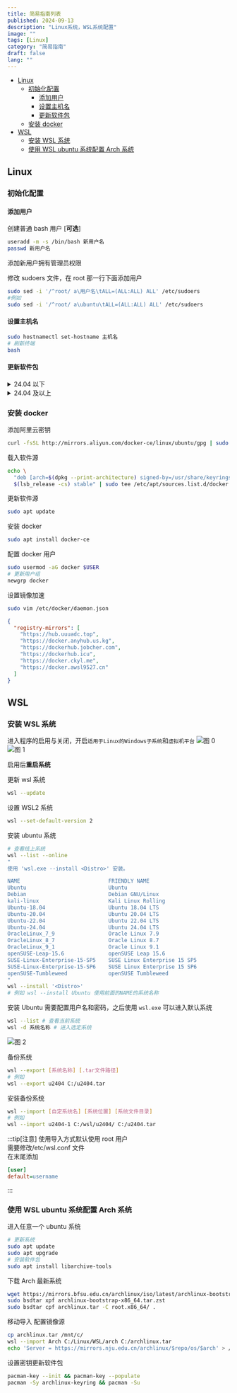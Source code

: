 ```yaml
---
title: 简易指南列表
published: 2024-09-13
description: "Linux系统，WSL系统配置"
image: ""
tags: [Linux]
category: "简易指南"
draft: false
lang: ""
---
```


- [Linux](#linux)
  - [初始化配置](#初始化配置)
    - [添加用户](#添加用户)
    - [设置主机名](#设置主机名)
    - [更新软件包](#更新软件包)
  - [安装 docker](#安装-docker)
- [WSL](#wsl)
  - [安装 WSL 系统](#安装-wsl-系统)
  - [使用 WSL ubuntu 系统配置 Arch 系统](#使用-wsl-ubuntu-系统配置-arch-系统)

## Linux

### 初始化配置

#### 添加用户

创建普通 bash 用户 [**可选**]

```bash /新用户名/
useradd -m -s /bin/bash 新用户名
passwd 新用户名
```

添加新用户拥有管理员权限

修改 sudoers 文件，在 root 那一行下面添加用户

```bash /用户名/
sudo sed -i '/^root/ a\用户名\tALL=(ALL:ALL) ALL' /etc/sudoers
#例如
sudo sed -i '/^root/ a\ubuntu\tALL=(ALL:ALL) ALL' /etc/sudoers
```

#### 设置主机名

```bash /主机名/
sudo hostnamectl set-hostname 主机名
# 刷新终端
bash
```

#### 更新软件包

<details>

<summary>24.04 以下</summary>

```bash
sudo sh -c 'cat <<EOF > /etc/apt/sources.list
# 默认注释了源码镜像以提高 apt update 速度，如有需要可自行取消注释
deb https://mirror.nju.edu.cn/ubuntu/ $(lsb_release -cs) main restricted universe multiverse
# deb-src https://mirror.nju.edu.cn/ubuntu/ $(lsb_release -cs) main restricted universe multiverse
deb https://mirror.nju.edu.cn/ubuntu/ $(lsb_release -cs)-updates main restricted universe multiverse
# deb-src https://mirror.nju.edu.cn/ubuntu/ $(lsb_release -cs)-updates main restricted universe multiverse
deb https://mirror.nju.edu.cn/ubuntu/ $(lsb_release -cs)-backports main restricted universe multiverse
# deb-src https://mirror.nju.edu.cn/ubuntu/ $(lsb_release -cs)-backports main restricted universe multiverse

# 以下安全更新软件源包含了官方源与镜像站配置，如有需要可自行修改注释切换
# deb https://mirror.nju.edu.cn/ubuntu/ $(lsb_release -cs)-security main restricted universe multiverse
# # deb-src https://mirror.nju.edu.cn/ubuntu/ $(lsb_release -cs)-security main restricted universe multiverse

deb http://security.ubuntu.com/ubuntu/ $(lsb_release -cs)-security main restricted universe multiverse
# deb-src http://security.ubuntu.com/ubuntu/ $(lsb_release -cs)-security main restricted universe multiverse

# 预发布软件源，不建议启用
# deb https://mirror.nju.edu.cn/ubuntu/ $(lsb_release -cs)-proposed main restricted universe multiverse
# # deb-src https://mirror.nju.edu.cn/ubuntu/ $(lsb_release -cs)-proposed main restricted universe multiverse
EOF'
```

</details>

<details>

<summary>24.04 及以上</summary>

```bash
sudo sh -c 'cat <<'EOF' > /etc/apt/sources.list.d/ubuntu.sources
Types: deb
URIs: https://mirror.nju.edu.cn/ubuntu
Suites: noble noble-updates noble-backports
Components: main restricted universe multiverse
Signed-By: /usr/share/keyrings/ubuntu-archive-keyring.gpg

# 默认注释了源码镜像以提高 apt update 速度，如有需要可自行取消注释
# Types: deb-src
# URIs: https://mirror.nju.edu.cn/ubuntu
# Suites: noble noble-updates noble-backports
# Components: main restricted universe multiverse
# Signed-By: /usr/share/keyrings/ubuntu-archive-keyring.gpg

# 以下安全更新软件源包含了官方源与镜像站配置，如有需要可自行修改注释切换
# Types: deb
# URIs: https://mirror.nju.edu.cn/ubuntu
# Suites: noble-security
# Components: main restricted universe multiverse
# Signed-By: /usr/share/keyrings/ubuntu-archive-keyring.gpg

# # Types: deb-src
# # URIs: https://mirror.nju.edu.cn/ubuntu
# # Suites: noble-security
# # Components: main restricted universe multiverse
# # Signed-By: /usr/share/keyrings/ubuntu-archive-keyring.gpg

Types: deb
URIs: http://security.ubuntu.com/ubuntu/
Suites: noble-security
Components: main restricted universe multiverse
Signed-By: /usr/share/keyrings/ubuntu-archive-keyring.gpg

# Types: deb-src
# URIs: http://security.ubuntu.com/ubuntu/
# Suites: noble-security
# Components: main restricted universe multiverse
# Signed-By: /usr/share/keyrings/ubuntu-archive-keyring.gpg

# 预发布软件源，不建议启用
# Types: deb
# URIs: https://mirror.nju.edu.cn/ubuntu
# Suites: noble-proposed
# Components: main restricted universe multiverse
# Signed-By: /usr/share/keyrings/ubuntu-archive-keyring.gpg

# # Types: deb-src
# # URIs: https://mirror.nju.edu.cn/ubuntu
# # Suites: noble-proposed
# # Components: main restricted universe multiverse
# # Signed-By: /usr/share/keyrings/ubuntu-archive-keyring.gpg
EOF'
```

</details>

### 安装 docker

添加阿里云密钥

```bash
curl -fsSL http://mirrors.aliyun.com/docker-ce/linux/ubuntu/gpg | sudo gpg --dearmor -o /usr/share/keyrings/docker-archive-keyring.gpg
```

载入软件源

```bash
echo \
  "deb [arch=$(dpkg --print-architecture) signed-by=/usr/share/keyrings/docker-archive-keyring.gpg] http://mirrors.aliyun.com/docker-ce/linux/ubuntu \
  $(lsb_release -cs) stable" | sudo tee /etc/apt/sources.list.d/docker.list > /dev/null
```

更新软件源

```bash
sudo apt update
```

安装 docker

```bash
sudo apt install docker-ce
```

配置 docker 用户

```bash
sudo usermod -aG docker $USER
# 更新用户组
newgrp docker
```

设置镜像加速

```bash
sudo vim /etc/docker/daemon.json
```

```json
{
  "registry-mirrors": [
    "https://hub.uuuadc.top",
    "https://docker.anyhub.us.kg",
    "https://dockerhub.jobcher.com",
    "https://dockerhub.icu",
    "https://docker.ckyl.me",
    "https://docker.awsl9527.cn"
  ]
}
```

## WSL

### 安装 WSL 系统

进入程序的启用与关闭，开启`适用于Linux的Windows子系统`和`虚拟机平台`
![图 0](https://cdn.la02.cc/pichub/2024/09/14/1726274353.png)  
![图 1](https://cdn.la02.cc/pichub/2024/09/14/1726274363.png)

启用后**重启系统**

更新 wsl 系统

```bash
wsl --update
```

设置 WSL2 系统

```bash
wsl --set-default-version 2
```

安装 ubuntu 系统

```bash
# 查看线上系统
wsl --list --online
"
使用 'wsl.exe --install <Distro>' 安装。

NAME                            FRIENDLY NAME
Ubuntu                          Ubuntu
Debian                          Debian GNU/Linux
kali-linux                      Kali Linux Rolling
Ubuntu-18.04                    Ubuntu 18.04 LTS
Ubuntu-20.04                    Ubuntu 20.04 LTS
Ubuntu-22.04                    Ubuntu 22.04 LTS
Ubuntu-24.04                    Ubuntu 24.04 LTS
OracleLinux_7_9                 Oracle Linux 7.9
OracleLinux_8_7                 Oracle Linux 8.7
OracleLinux_9_1                 Oracle Linux 9.1
openSUSE-Leap-15.6              openSUSE Leap 15.6
SUSE-Linux-Enterprise-15-SP5    SUSE Linux Enterprise 15 SP5
SUSE-Linux-Enterprise-15-SP6    SUSE Linux Enterprise 15 SP6
openSUSE-Tumbleweed             openSUSE Tumbleweed
"
wsl --install '<Distro>'
# 例如 wsl --install Ubuntu 使用前面的NAME的系统名称
```

安装 Ubuntu 需要配置用户名和密码，之后使用 `wsl.exe` 可以进入默认系统

```bash
wsl --list # 查看当前系统
wsl -d 系统名称 # 进入选定系统
```

![图 2](https://cdn.la02.cc/pichub/2024/09/14/1726274852.png)

备份系统

```bash
wsl --export [系统名称] [.tar文件路径]
# 例如
wsl --export u2404 C:/u2404.tar
```

安装备份系统

```bash
wsl --import [自定系统名] [系统位置] [系统文件目录]
# 例如
wsl --import u2404-1 C:/wsl/u2404/ C:/u2404.tar
```

:::tip[注意]
使用导入方式默认使用 root 用户\
需要修改/etc/wsl.conf 文件\
在末尾添加

```ini
[user]
default=username
```

:::

### 使用 WSL ubuntu 系统配置 Arch 系统

进入任意一个 ubuntu 系统

```bash
# 更新系统
sudo apt update
sudo apt upgrade
# 安装软件包
sudo apt install libarchive-tools
```

下载 Arch 最新系统

```bash
wget https://mirrors.bfsu.edu.cn/archlinux/iso/latest/archlinux-bootstrap-x86_64.tar.zst
sudo bsdtar xpf archlinux-bootstrap-x86_64.tar.zst
sudo bsdtar cpf archlinux.tar -C root.x86_64/ .
```

移动导入 配置镜像源

```bash
cp archlinux.tar /mnt/c/
wsl --import Arch C:/Linux/WSL/arch C:/archlinux.tar
echo 'Server = https://mirrors.nju.edu.cn/archlinux/$repo/os/$arch' > /etc/pacman.d/mirrorlist
```

设置密钥更新软件包

```bash
pacman-key --init && pacman-key --populate
pacman -Sy archlinux-keyring && pacman -Su
```
